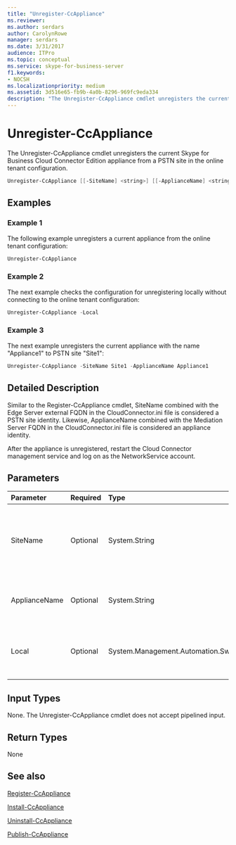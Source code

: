 ```yaml
---
title: "Unregister-CcAppliance"
ms.reviewer: 
ms.author: serdars
author: CarolynRowe
manager: serdars
ms.date: 3/31/2017
audience: ITPro
ms.topic: conceptual
ms.service: skype-for-business-server
f1.keywords:
- NOCSH
ms.localizationpriority: medium
ms.assetid: 3d516e65-fb9b-4a0b-8296-969fc9eda334
description: "The Unregister-CcAppliance cmdlet unregisters the current Skype for Business Cloud Connector Edition appliance from a PSTN site in the online tenant configuration."
---
```


# Unregister-CcAppliance
 
The Unregister-CcAppliance cmdlet unregisters the current Skype for Business Cloud Connector Edition appliance from a PSTN site in the online tenant configuration.
  
```powershell
Unregister-CcAppliance [[-SiteName] <string>] [[-ApplianceName] <string>] [-Local]
```

## Examples
<a name="Examples"> </a>

### Example 1

The following example unregisters a current appliance from the online tenant configuration:
  
```powershell
Unregister-CcAppliance
```

### Example 2

The next example checks the configuration for unregistering locally without connecting to the online tenant configuration:
  
```powershell
Unregister-CcAppliance -Local
```

### Example 3

The next example unregisters the current appliance with the name "Appliance1" to PSTN site "Site1":
  
```powershell
Unregister-CcAppliance -SiteName Site1 -ApplianceName Appliance1
```

## Detailed Description
<a name="DetailedDescription"> </a>

Similar to the Register-CcAppliance cmdlet, SiteName combined with the Edge Server external FQDN in the CloudConnector.ini file is considered a PSTN site identity. Likewise, ApplianceName combined with the Mediation Server FQDN in the CloudConnector.ini file is considered an appliance identity.
  
After the appliance is unregistered, restart the Cloud Connector management service and log on as the NetworkService account.
  
## Parameters
<a name="DetailedDescription"> </a>

|**Parameter**|**Required**|**Type**|**Description**|
|:-----|:-----|:-----|:-----|
| SiteName <br/> |Optional  <br/> |System.String  <br/> |PSTN site name where the appliance is registered. Default value is SiteName value in CloudConnector.ini file.  <br/> |
|ApplianceName  <br/> |Optional  <br/> |System.String  <br/> |Name of the current appliance. Default value is the computer name of the host server.  <br/> |
|Local  <br/> |Optional  <br/> |System.Management.Automation.SwitchParameter  <br/> |Check configuration for registration locally without connecting to an online tenant configuration.  <br/> |
   
## Input Types
<a name="InputTypes"> </a>

None. The Unregister-CcAppliance cmdlet does not accept pipelined input.
  
## Return Types
<a name="ReturnTypes"> </a>

None
  
## See also
<a name="ReturnTypes"> </a>

[Register-CcAppliance](register-ccappliance.md)
  
[Install-CcAppliance](install-ccappliance.md)
  
[Uninstall-CcAppliance](uninstall-ccappliance.md)
  
[Publish-CcAppliance](publish-ccappliance.md)
  

